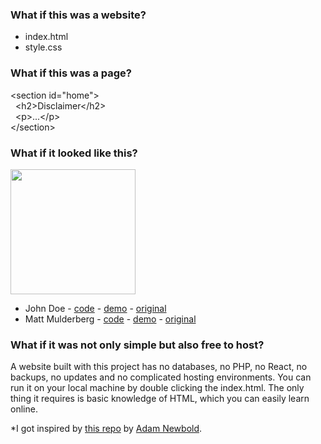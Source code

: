 ### What if this was a website?

- index.html
- style.css

### What if this was a page?

&lt;section id="home"&gt;  
&nbsp;&nbsp;&lt;h2&gt;Disclaimer&lt;/h2&gt;  
&nbsp;&nbsp;&lt;p&gt;...&lt;/p&gt;  
&lt;/section&gt;

### What if it looked like this?

<a href="https://jhvanderschee.github.io/democratizepublishing/matt-mullenweg/"><img src="https://jhvanderschee.github.io/democratizepublishing/matt-mullenweg/images/screenshot.png" style="width: 200px;" /></a>

- John Doe - [code](demo/) - [demo](https://jhvanderschee.github.io/democratizepublishing/demo/) - [original](https://john-doe.neocities.org/)
- Matt Mulderberg - [code](matt-mullenweg/) - [demo](https://jhvanderschee.github.io/democratizepublishing/matt-mullenweg/) - [original](https://ma.tt/)

### What if it was not only simple but also free to host?

A website built with this project has no databases, no PHP, no React, no backups, no updates and no complicated hosting environments. You can run it on your local machine by double clicking the index.html. The only thing it requires is basic knowledge of HTML, which you can easily learn online.

*I got inspired by [this repo](https://github.com/cadars/john-doe) by [Adam Newbold](https://www.linkedin.com/in/neatnik/).
